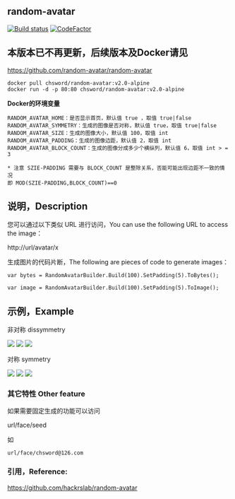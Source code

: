## random-avatar

[![Build status](https://ci.appveyor.com/api/projects/status/0y937m1x8g1w6ic6/branch/master?svg=true)](https://ci.appveyor.com/project/chsword/random-avatar/branch/master)
[![CodeFactor](https://www.codefactor.io/repository/github/chsword/random-avatar/badge)](https://www.codefactor.io/repository/github/chsword/random-avatar)

## 本版本已不再更新，后续版本及Docker请见 

https://github.com/random-avatar/random-avatar

```
docker pull chsword/random-avatar:v2.0-alpine
docker run -d -p 80:80 chsword/random-avatar:v2.0-alpine
```
**Docker的环境变量**
```
RANDOM_AVATAR_HOME：是否显示首页，默认值 true ，取值 true|false
RANDOM_AVATAR_SYMMETRY：生成的图像是否对称，默认值 true，取值 true|false
RANDOM_AVATAR_SIZE：生成的图像大小，默认值 100，取值 int
RANDOM_AVATAR_PADDING：生成的图像边距，默认值 2，取值 int
RANDOM_AVATAR_BLOCK_COUNT：生成的图像分成多少个横纵列，默认值 6，取值 int > = 3
```
```
* 注意 SZIE-PADDING 需要与 BLOCK_COUNT 是整除关系，否能可能出现边距不一致的情况
即 MOD(SZIE-PADDING,BLOCK_COUNT)==0
```

## 说明，Description

您可以通过以下类似 URL 进行访问，You can use the following URL to access the image：

http://url/avatar/x

生成图片的代码片断，The following are pieces of code to generate images：

`var bytes = RandomAvatarBuilder.Build(100).SetPadding(5).ToBytes();`

`var image = RandomAvatarBuilder.Build(100).SetPadding(5).ToImage();`


## 示例，Example

非对称 dissymmetry

![](https://raw.githubusercontent.com/chsword/random-avatar/master/example/1.png)
![](https://raw.githubusercontent.com/chsword/random-avatar/master/example/3.png)
![](https://raw.githubusercontent.com/chsword/random-avatar/master/example/4.png)

对称 symmetry

![](https://raw.githubusercontent.com/chsword/random-avatar/master/example/5.png)
![](https://raw.githubusercontent.com/chsword/random-avatar/master/example/6.png)
![](https://raw.githubusercontent.com/chsword/random-avatar/master/example/7.png)

### 其它特性 Other feature

如果需要固定生成的功能可以访问

url/face/seed

如

`url/face/chsword@126.com`

### 引用，Reference:

https://github.com/hackrslab/random-avatar
